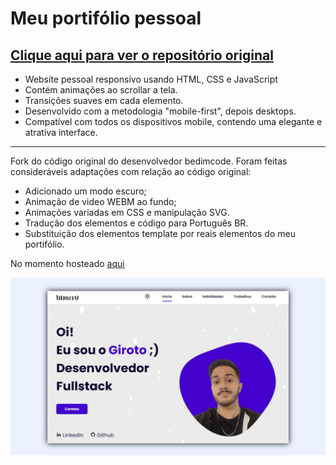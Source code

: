 # Meu portifólio pessoal
## [Clique aqui para ver o repositório original](https://github.com/bedimcode/portfolio-responsive-complete)

- Website pessoal responsivo usando HTML, CSS e JavaScript
- Contém animações ao scrollar a tela.
- Transições suaves em cada elemento.
- Desenvolvido com a metodologia "mobile-first", depois desktops.
- Compatível com todos os dispositivos mobile, contendo uma elegante e atrativa interface.

__________________________________________________________________________________________

Fork do código original do desenvolvedor bedimcode.
Foram feitas consideráveis adaptações com relação ao código original:

- Adicionado um modo escuro;
- Animação de video WEBM ao fundo;
- Animações variadas em CSS e manipulação SVG.
- Tradução dos elementos e código para Português BR.
- Substituição dos elementos template por reais elementos do meu portifólio.

No momento hosteado [aqui](https://giroto.netlify.app)

![preview img](/preview.png)


